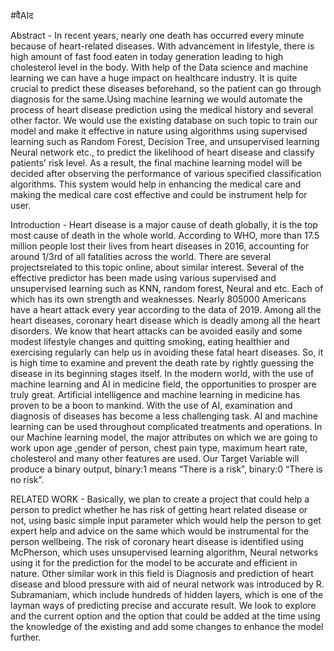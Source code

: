 #वैAIद

Abstract - In recent years, nearly one death has occurred every minute because of heart-related diseases. With advancement in lifestyle, there is high amount of fast food eaten in today generation leading to high cholesterol level in the body. With help of the Data science and machine learning we can have a huge impact on healthcare industry. It is quite crucial to predict these diseases beforehand, so the patient can go through diagnosis for the same.Using machine learning we would automate the process of heart disease prediction using the medical history and several other factor. We would use the existing database on such topic to train our model and make it effective in nature 
using algorithms using supervised learning such as Random Forest, Decision Tree, and unsupervised learning Neural network etc., to predict the likelihood of heart disease and classify patients' risk level. As a result, the final machine learning model will be decided after observing the performance of various specified classification algorithms.
This system would help in enhancing the medical care and making the medical care cost effective and could be instrument help for user.

Introduction - Heart disease is a major cause of death globally, it is the top most cause of death in the whole world. According to WHO, more than 17.5 million people lost their lives from heart diseases in 2016, accounting for around 1/3rd of all fatalities across the world. There are several projectsrelated to this topic online, about similar interest. Several of the effective predictor has been made using various supervised and unsupervised learning such as KNN, random forest, Neural and etc. Each of which has its own strength and weaknesses. Nearly 805000 Americans have a heart attack every year according to the data of 2019. Among all the heart diseases, coronary heart disease which is deadly among all the heart disorders. We know that heart attacks can be avoided easily and some modest lifestyle changes and quitting smoking, eating healthier and exercising regularly can help us in avoiding these fatal heart diseases. So, it is high time to examine and prevent the death rate by rightly guessing the disease in its beginning stages itself. In the modern world, with the use of machine learning and AI in medicine field, the opportunities to prosper are truly great. Artificial intelligence and machine learning in medicine has proven to be a boon to mankind. With the use of AI, examination and diagnosis of diseases has become a less challenging task. AI and machine learning can be used throughout complicated treatments and operations. In our Machine learning model, the major attributes on which we are going to work upon age ,gender of person, chest pain type, maximum heart rate, cholesterol and many other features are used. Our Target Variable will produce a binary output, binary:1 means “There is a risk”, binary:0 “There is no risk”.

RELATED WORK - Basically, we plan to create a project that could help a person to predict whether he has risk of getting heart related disease or not, using basic simple input parameter which would help the person to get expert help and advice on the same which would be instrumental for the person wellbeing. The risk of coronary heart disease is identified using McPherson, which uses unsupervised learning algorithm, Neural networks using it for the prediction for the model to be accurate and efficient in nature.
Other similar work in this field is Diagnosis and prediction of heart disease and blood pressure with aid of neural network was introduced by R. Subramaniam, which include hundreds of hidden layers, which is one of the layman ways of predicting precise and accurate result. We look to explore and the current option and the option that could be added at the time using the knowledge of the existing and add some changes to enhance the model further.







